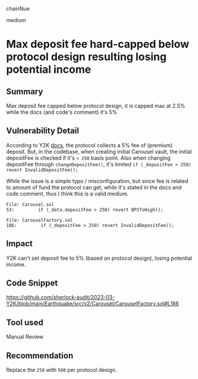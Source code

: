 chainNue

medium

# Max deposit fee hard-capped below protocol design resulting losing potential income

## Summary

Max deposit fee capped below protocol design, it is capped max at 2.5% while the docs (and code's comment) it's 5%

## Vulnerability Detail

According to Y2K [docs](https://y2k-finance.gitbook.io/y2k-finance/products/earthquake/mechanics#protocol-fee), the protocol collects a 5% fee of (premium) deposit. But, in the codebase, when creating initial Carousel vault, the initial depositFee is checked if it's `< 250` basis point. Also when changing depositFee through `changeDepositFee()`, it's limited `if (_depositFee > 250) revert InvalidDepositFee();`

While the issue is a simple typo / misconfiguration, but since fee is related to amount of fund the protocol can get, while it's stated in the docs and code comment, thus I think this is a valid medium.

```solidity
File: Carousel.sol
53:         if (_data.depositFee > 250) revert BPSToHigh();

File: CarouselFactory.sol
186:         if (_depositFee > 250) revert InvalidDepositFee();
```

## Impact

Y2K can't set deposit fee to 5% (based on protocol design), losing potential income.

## Code Snippet

https://github.com/sherlock-audit/2023-03-Y2K/blob/main/Earthquake/src/v2/Carousel/CarouselFactory.sol#L186

## Tool used

Manual Review

## Recommendation

Replace the `250` with `500` per protocol design.